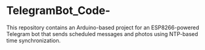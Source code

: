 # TelegramBot_Code-
This repository contains an Arduino-based project for an ESP8266-powered Telegram bot that sends scheduled messages and photos using NTP-based time synchronization.
